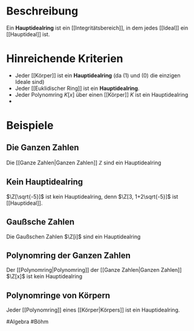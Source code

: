 # Beschreibung
Ein **Hauptidealring** ist ein [[Integritätsbereich]], in dem jedes [[Ideal]] ein [[Hauptideal]] ist. 

# Hinreichende Kriterien
- Jeder [[Körper]] ist ein **Hauptidealring** (da $(1)$ und $(0)$ die einzigen Ideale sind)
- Jeder [[Euklidischer Ring]] ist ein **Hauptidealring**.
- Jeder Polynomring $K[x]$ über einen [[Körper]] $K$ ist ein Hauptidealring
- 


# Beispiele
## Die Ganzen Zahlen
Die [[Ganze Zahlen|Ganzen Zahlen]] $\mathbb{Z}$ sind ein Hauptidealring

## Kein Hauptidealring
$\Z[\sqrt{-5}]$ ist kein Hauptidealring, denn $\Z[3, 1+2\sqrt{-5}]$ ist [[Hauptideal]].

## Gaußsche Zahlen
Die Gaußschen Zahlen $\Z[i]$ sind ein Hauptidealring

## Polynomring der Ganzen Zahlen
Der [[Polynomring|Polynomring]] der [[Ganze Zahlen|Ganzen Zahlen]] $\Z[x]$ ist kein Hauptidealring

## Polynomringe von Körpern
Jeder [[Polynomring]] eines [[Körper|Körpers]] ist ein Hauptidealring.



#Algebra #Böhm 